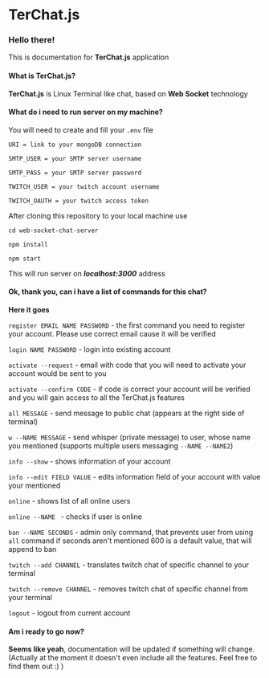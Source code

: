 # TerChat.js

### Hello there!

This is documentation for **TerChat.js** application

#### What is TerChat.js?

**TerChat.js** is Linux Terminal like chat, based on **Web Socket** technology

#### What do i need to run server on my machine?

You will need to create and fill your  `.env`  file

`URI = link to your mongoDB connection`

`SMTP_USER = your SMTP server username`

`SMTP_PASS = your SMTP server password`

`TWITCH_USER = your twitch account username `

`TWITCH_OAUTH = your twitch access token`

After cloning this repository to your local machine use

`cd web-socket-chat-server`

`npm install`

`npm start`

This will run server on ***localhost:3000*** address

#### Ok, thank you, can i have a list of commands for this chat?

**Here it goes**

`register EMAIL NAME PASSWORD` - the first command you need to register your account. Please use correct email cause it will be verified

`login NAME PASSWORD` - login into existing account

`activate --request` - email with code that you will need to activate your account would be sent to you

`activate --confirm CODE` - if code is correct your account will be verified and you will gain access to all the TerChat.js features

`all MESSAGE` - send message to public chat (appears at the right side of terminal)

`w --NAME MESSAGE` - send whisper (private message) to user, whose name you mentioned (supports multiple users messaging `--NAME --NAME2`)

`info --show` - shows information of your account

`info --edit FIELD VALUE` - edits information field of your account with value your mentioned

`online` - shows list of all online users

`online --NAME ` - checks if user is online 

`ban --NAME SECONDS` - admin only command, that prevents user from using `all` command if seconds aren't mentioned 600 is a default value, that will append to ban

`twitch --add CHANNEL` - translates twitch chat of specific channel to your terminal

`twitch --remove CHANNEL` - removes twitch chat of specific channel from your terminal

`logout` - logout from current account

#### Am i ready to go now?

**Seems like yeah**, documentation will be updated if something will change. (Actually at the moment it doesn't even include all the features. Feel free to find them out :) )

